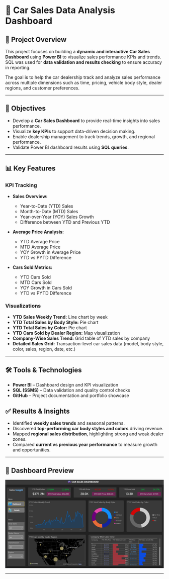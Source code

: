 # 🚗 Car Sales Data Analysis Dashboard  

## 📌 Project Overview  
This project focuses on building a **dynamic and interactive Car Sales Dashboard** using **Power BI** to visualize sales performance KPIs and trends. SQL was used for **data validation and results checking** to ensure accuracy in reporting.  

The goal is to help the car dealership track and analyze sales performance across multiple dimensions such as time, pricing, vehicle body style, dealer regions, and customer preferences.  

---

## 🎯 Objectives  
- Develop a **Car Sales Dashboard** to provide real-time insights into sales performance.  
- Visualize **key KPIs** to support data-driven decision making.  
- Enable dealership management to track trends, growth, and regional performance.  
- Validate Power BI dashboard results using **SQL queries**.  

---

## 📊 Key Features  

### KPI Tracking  
- **Sales Overview:**  
  - Year-to-Date (YTD) Sales  
  - Month-to-Date (MTD) Sales  
  - Year-over-Year (YOY) Sales Growth  
  - Difference between YTD and Previous YTD  

- **Average Price Analysis:**  
  - YTD Average Price  
  - MTD Average Price  
  - YOY Growth in Average Price  
  - YTD vs PYTD Difference  

- **Cars Sold Metrics:**  
  - YTD Cars Sold  
  - MTD Cars Sold  
  - YOY Growth in Cars Sold  
  - YTD vs PYTD Difference  

### Visualizations  
- **YTD Sales Weekly Trend:** Line chart by week  
- **YTD Total Sales by Body Style:** Pie chart  
- **YTD Total Sales by Color:** Pie chart  
- **YTD Cars Sold by Dealer Region:** Map visualization  
- **Company-Wise Sales Trend:** Grid table of YTD sales by company  
- **Detailed Sales Grid:** Transaction-level car sales data (model, body style, color, sales, region, date, etc.)  

---

## 🛠️ Tools & Technologies  
- **Power BI** – Dashboard design and KPI visualization  
- **SQL (SSMS)** – Data validation and quality control checks  
- **GitHub** – Project documentation and portfolio showcase  

## ✅ Results & Insights  
- Identified **weekly sales trends** and seasonal patterns.  
- Discovered **top-performing car body styles and colors** driving revenue.  
- Mapped **regional sales distribution**, highlighting strong and weak dealer zones.  
- Compared **current vs previous year performance** to measure growth and opportunities.  

---

## 📸 Dashboard Preview  
![(Capture%20d’écran%202025-09-10%20094225.png) ](https://github.com/chakibbel/Car-sales-analysis-and-dashboard/blob/main/Car-Sales-Dashboard) 

---

